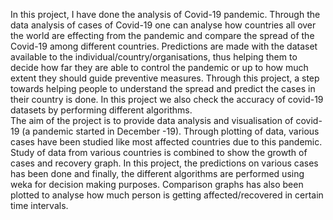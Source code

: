In this project, I have done the analysis of Covid-19 pandemic. Through the data analysis of cases of Covid-19 one can analyse how countries all over the world are effecting from the pandemic and compare the spread of the Covid-19 among different countries. Predictions are made with the dataset available to the individual/country/organisations, thus helping them to decide how far they are able to control the pandemic or up to how much extent they should guide preventive measures. Through this project, a step towards helping people to understand the spread and predict the cases in their country is done. In this project we also check the accuracy of covid-19 datasets by performing different algorithms.  
The aim of the project is to provide data analysis and visualisation of covid-19 (a pandemic started in December -19). Through plotting of data, various cases have been studied like most affected countries due to this pandemic. Study of data from various countries is combined to show the growth of cases and recovery graph. In this project, the predictions on various cases has been done and finally, the different algorithms are performed using weka for decision making purposes. Comparison graphs has also been plotted to analyse how much person is getting affected/recovered in certain time intervals.

